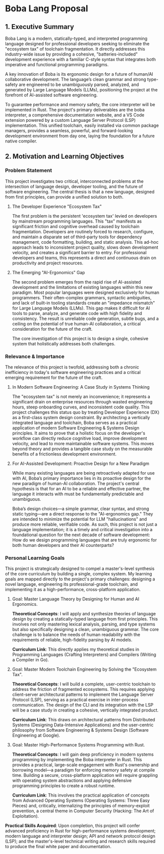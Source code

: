 # Boba Lang Proposal

## 1. Executive Summary

Boba Lang is a modern, statically-typed, and interpreted programming language designed for professional developers seeking to eliminate the "ecosystem tax" of toolchain fragmentation. It directly addresses this industry-wide issue by providing a cohesive, "batteries-included" development experience with a familiar C-style syntax that integrates both imperative and functional programming paradigms.

A key innovation of Boba is its ergonomic design for a future of human/AI collaborative development. The language’s clean grammar and strong type-safety are engineered to be unambiguously parsed, analyzed, and generated by Large Language Models (LLMs), positioning the project at the forefront of AI-assisted software engineering.

To guarantee performance and memory safety, the core interpreter will be implemented in Rust. The project's primary deliverables are the boba interpreter, a comprehensive documentation website, and a VS Code extension powered by a custom Language Server Protocol (LSP) implementation. This unified toolchain, easily installed via common package managers, provides a seamless, powerful, and forward-looking development environment from day one, laying the foundation for a future native compiler.

## 2. Motivation and Learning Objectives

### Problem Statement

This project investigates two critical, interconnected problems at the intersection of language design, developer tooling, and the future of software engineering. The central thesis is that a new language, designed from first principles, can provide a unified solution to both.

1. The Developer Experience "Ecosystem Tax"

    The first problem is the persistent 'ecosystem tax' levied on developers by mainstream programming languages. This "tax" manifests as significant friction and cognitive overhead caused by toolchain fragmentation. Developers are routinely forced to research, configure, and maintain a disparate set of third-party tools for dependency management, code formatting, building, and static analysis. This ad-hoc approach leads to inconsistent project quality, slows down development velocity, and creates a significant barrier to entry. For professional developers and teams, this represents a direct and continuous drain on productivity and project resources.

2. The Emerging "AI-Ergonomics" Gap

    The second problem emerges from the rapid rise of AI-assisted development and the limitations of existing languages within this new paradigm. Most popular languages were designed exclusively for human programmers. Their often-complex grammars, syntactic ambiguities, and lack of built-in tooling standards create an "impedance mismatch" for Large Language Models (LLMs). This gap makes it difficult for AI tools to parse, analyze, and generate code with high fidelity and consistency. The result is unreliable code generation, subtle bugs, and a ceiling on the potential of true human-AI collaboration, a critical consideration for the future of the craft.

    The core investigation of this project is to design a single, cohesive system that holistically addresses both challenges.

### Relevance & Importance

The relevance of this project is twofold, addressing both a chronic inefficiency in today's software engineering practices and a critical emerging requirement for the future of the craft.

1. In Modern Software Engineering: A Case Study in Systems Thinking

    The "ecosystem tax" is not merely an inconvenience; it represents a significant drain on enterprise resources through wasted engineering hours, steep onboarding curves, and inconsistent code quality. This project challenges this status quo by treating Developer Experience (DX) as a first-class system design constraint. By architecting a vertically integrated language and toolchain, Boba serves as a practical application of modern Software Engineering & Systems Design principles. It aims to prove that a holistic focus on the developer's workflow can directly reduce cognitive load, improve development velocity, and lead to more maintainable software systems. This moves beyond theory and provides a tangible case study on the measurable benefits of a frictionless development environment.

2. For AI-Assisted Development: Proactive Design for a New Paradigm

    While many existing languages are being retroactively adapted for use with AI, Boba’s primary importance lies in its proactive design for the new paradigm of human-AI collaboration. The project's central hypothesis is that for an AI to be a reliable and effective partner, the language it interacts with must be fundamentally predictable and unambiguous.

    Boba’s design choices—a simple grammar, clear syntax, and strong static typing—are a direct response to the "AI-ergonomics gap." They are intended to minimize the potential for LLM "hallucinations" and produce more reliable, verifiable code. As such, this project is not just a language implementation; it is a timely and critical investigation into a foundational question for the next decade of software development: How do we design programming languages that are truly ergonomic for both human developers and their AI counterparts?

### Personal Learning Goals

This project is strategically designed to compel a master's-level synthesis of the core curriculum by building a single, complex system. My learning goals are mapped directly to the project's primary challenges: designing a novel language, engineering its professional-grade toolchain, and implementing it as a high-performance, cross-platform application.

1. Goal: Master Language Theory by Designing for Human and AI Ergonomics.

    **Theoretical Concepts**: I will apply and synthesize theories of language design by creating a statically-typed language from first principles. This involves not only mastering lexical analysis, parsing, and type systems but also specifically designing a clean, unambiguous grammar. The core challenge is to balance the needs of human readability with the requirements of reliable, high-fidelity parsing by AI models.

    **Curriculum Link**: This directly applies my theoretical studies in Programming Languages (Crafting Interpreters) and Compilers (Writing a Compiler in Go).

2. Goal: Master Modern Toolchain Engineering by Solving the "Ecosystem Tax".

    **Theoretical Concepts**: I will build a complete, user-centric toolchain to address the friction of fragmented ecosystems. This requires applying client-server architectural patterns to implement the Language Server Protocol (LSP), serving as a practical exercise in inter-process communication. The design of the CLI and its integration with the LSP will be a case study in creating a cohesive, vertically integrated product.

    **Curriculum Link**: This draws on architectural patterns from Distributed Systems (Designing Data-Intensive Applications) and the user-centric philosophy from Software Engineering & Systems Design (Software Engineering at Google).

3. Goal: Master High-Performance Systems Programming with Rust.

    **Theoretical Concepts**: I will gain deep proficiency in modern systems programming by implementing the Boba interpreter in Rust. This provides a practical, large-scale engagement with Rust's ownership and borrowing model—a paradigm for enforcing memory safety at compile time. Building a secure, cross-platform application will require grappling with operating system abstractions and applying defensive programming principles to create a robust runtime.

    **Curriculum Link**: This involves the practical application of concepts from Advanced Operating Systems (Operating Systems: Three Easy Pieces) and, critically, internalizing the principles of memory-exploit prevention, a central theme in Computer Security (Hacking: The Art of Exploitation).

**Practical Skills Acquired**: Upon completion, this project will confer advanced proficiency in Rust for high-performance systems development; modern language and interpreter design; API and network protocol design (LSP); and the master's-level technical writing and research skills required to produce the final white paper and documentation.
